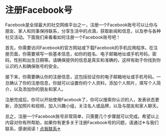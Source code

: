 # 注册Facebook号

Facebook是全球最大的社交网络平台之一，注册一个Facebook账号可以让你与朋友、家人和同事保持联系，分享生活中的点滴，获取新闻和信息，以及参与各种社交活动。下面我们来看看如何注册一个Facebook账号吧！

首先，你需要访问Facebook的官方网站或下载Facebook的手机应用程序。在注册页面，你需要填写一些基本信息，如你的姓名、电子邮箱地址或手机号码，密码，性别和出生日期等。请确保提供的信息是真实和准确的，这样有助于你找到你认识的人和确保账号的安全。

接下来，你需要确认你的注册信息，这包括验证你的电子邮箱地址或手机号码。一旦确认了你的注册信息，你就可以设置你的个人资料，添加个人照片，填写个人简介，以及添加你的朋友和家人。

注册完成后，你可以开始使用Facebook了，你可以搜索你认识的人，发表状态更新，添加照片和视频，加入兴趣小组，关注名人或品牌，以及与朋友和家人聊天。

总之，注册一个Facebook账号非常简单，只需要几个步骤就可以完成。希望以上内容对你有所帮助，如果你有更多关于注册Facebook号的问题，请通过✈与我们联系，感谢阅读！[点我联系✈](https://edge.G208.com)